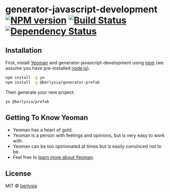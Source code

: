 # generator-javascript-development [![NPM version][npm-image]][npm-url] [![Build Status][travis-image]][travis-url] [![Dependency Status][daviddm-image]][daviddm-url]

>

## Installation

First, install [Yeoman](http://yeoman.io) and generator-javascript-development using [npm](https://www.npmjs.com/) (we assume you have pre-installed [node.js](https://nodejs.org/)).

```bash
npm install -g yo
npm install -g @berlysia/generator-prefab
```

Then generate your new project:

```bash
yo @berlysia/prefab
```

## Getting To Know Yeoman

- Yeoman has a heart of gold.
- Yeoman is a person with feelings and opinions, but is very easy to work with.
- Yeoman can be too opinionated at times but is easily convinced not to be.
- Feel free to [learn more about Yeoman](http://yeoman.io/).

## License

MIT © [berlysia]()

[npm-image]: https://badge.fury.io/js/generator-javascript-development.svg
[npm-url]: https://npmjs.org/package/generator-javascript-development
[travis-image]: https://travis-ci.org/berlysia/generator-javascript-development.svg?branch=master
[travis-url]: https://travis-ci.org/berlysia/generator-javascript-development
[daviddm-image]: https://david-dm.org/berlysia/generator-javascript-development.svg?theme=shields.io
[daviddm-url]: https://david-dm.org/berlysia/generator-javascript-development
